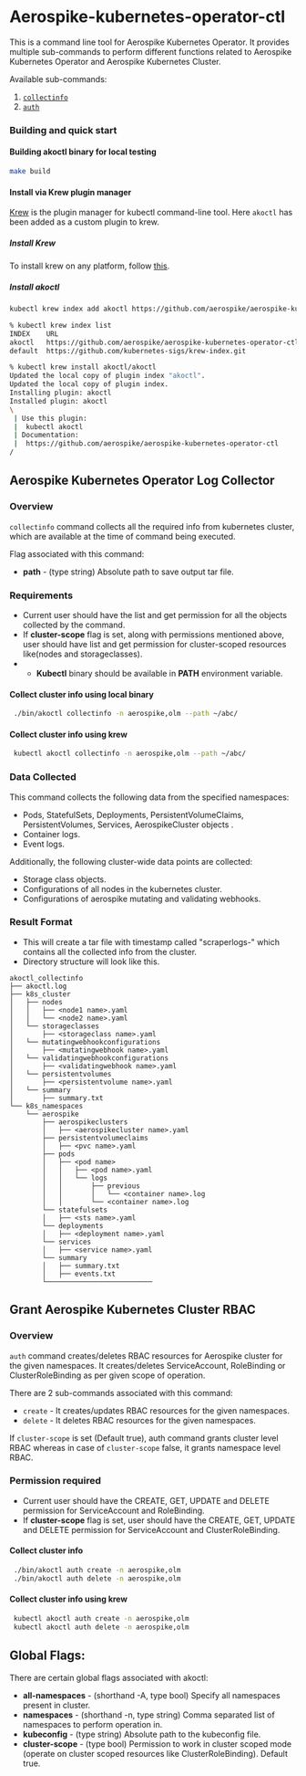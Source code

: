 # Aerospike-kubernetes-operator-ctl

This is a command line tool for Aerospike Kubernetes Operator. It provides multiple sub-commands to perform different functions related to Aerospike Kubernetes Operator and Aerospike Kubernetes Cluster.

Available sub-commands:
1. [`collectinfo`](#aerospike-kubernetes-operator-log-collector)
2. [`auth`](#grant-aerospike-kubernetes-cluster-rbac)
### Building and quick start

#### Building akoctl binary for local testing
```sh
make build
```

#### Install via Krew plugin manager
[Krew](https://krew.sigs.k8s.io) is the plugin manager for kubectl command-line tool. Here `akoctl` has been added as a custom plugin to krew.

##### Install Krew
To install krew on any platform, follow [this](https://krew.sigs.k8s.io/docs/user-guide/setup/install/).
##### Install akoctl
```sh
kubectl krew index add akoctl https://github.com/aerospike/aerospike-kubernetes-operator-ctl.git

% kubectl krew index list
INDEX    URL
akoctl   https://github.com/aerospike/aerospike-kubernetes-operator-ctl.git
default  https://github.com/kubernetes-sigs/krew-index.git

% kubectl krew install akoctl/akoctl
Updated the local copy of plugin index "akoctl".
Updated the local copy of plugin index.
Installing plugin: akoctl
Installed plugin: akoctl
\
 | Use this plugin:
 | 	kubectl akoctl
 | Documentation:
 | 	https://github.com/aerospike/aerospike-kubernetes-operator-ctl
/
```

## Aerospike Kubernetes Operator Log Collector

### Overview

`collectinfo` command collects all the required info from kubernetes cluster, which are available at the time of command being executed.

Flag associated with this command:
* **path** - (type string) Absolute path to save output tar file.

### Requirements
* Current user should have the list and get permission for all the objects collected by the command.
* If **cluster-scope** flag is set, along with permissions mentioned above, user should have list and get permission for cluster-scoped resources like(nodes and storageclasses).
* * **Kubectl** binary should be available in **PATH** environment variable.

#### Collect cluster info using local binary
```sh
 ./bin/akoctl collectinfo -n aerospike,olm --path ~/abc/
```

#### Collect cluster info using krew
```sh
 kubectl akoctl collectinfo -n aerospike,olm --path ~/abc/
```

### Data Collected

This command collects the following data from the specified namespaces:

* Pods, StatefulSets, Deployments, PersistentVolumeClaims, PersistentVolumes, Services, AerospikeCluster objects .
* Container logs.
* Event logs.

Additionally, the following cluster-wide data points are collected:
* Storage class objects.
* Configurations of all nodes in the kubernetes cluster.
* Configurations of aerospike mutating and validating webhooks.

### Result Format

* This will create a tar file with timestamp called "scraperlogs-<time-stamp>" which contains all the collected info from the cluster.
* Directory structure will look like this.
```shell
akoctl_collectinfo
├── akoctl.log
├── k8s_cluster
│   ├── nodes
│   │   ├── <node1 name>.yaml
│   │   └── <node2 name>.yaml
│   └── storageclasses
│       ├── <storageclass name>.yaml
│   └── mutatingwebhookconfigurations
│       ├── <mutatingwebhook name>.yaml
│   └── validatingwebhookconfigurations
│       ├── <validatingwebhook name>.yaml
│   └── persistentvolumes
│       ├── <persistentvolume name>.yaml
│   └── summary
│       ├── summary.txt
└── k8s_namespaces
    └── aerospike
        ├── aerospikeclusters
        │   ├── <aerospikecluster name>.yaml
        ├── persistentvolumeclaims
        │   ├── <pvc name>.yaml
        ├── pods
        │   ├── <pod name>
        │   │   ├── <pod name>.yaml
        │   │   └── logs
        │   │       ├── previous
        │   │       │   └── <container name>.log
        │   │       └── <container name>.log
        └── statefulsets
        │   ├── <sts name>.yaml
        └── deployments
        │   ├── <deployment name>.yaml
        └── services
        │   ├── <service name>.yaml
        └── summary
        │   ├── summary.txt
        │   ├── events.txt
        └──────────────────────────

```

## Grant Aerospike Kubernetes Cluster RBAC

### Overview

`auth` command creates/deletes RBAC resources for Aerospike cluster for the given namespaces.
It creates/deletes ServiceAccount, RoleBinding or ClusterRoleBinding as per given scope of operation.

There are 2 sub-commands associated with this command:
* `create` - It creates/updates RBAC resources for the given namespaces.
* `delete` - It deletes RBAC resources for the given namespaces.

If `cluster-scope` is set (Default true), auth command grants cluster level RBAC whereas in case of `cluster-scope` false, it grants namespace level RBAC.

### Permission required
* Current user should have the CREATE, GET, UPDATE and DELETE permission for ServiceAccount and RoleBinding.
* If **cluster-scope** flag is set, user should have the CREATE, GET, UPDATE and DELETE permission for ServiceAccount and ClusterRoleBinding.

#### Collect cluster info
```sh
 ./bin/akoctl auth create -n aerospike,olm 
 ./bin/akoctl auth delete -n aerospike,olm 
```

#### Collect cluster info using krew
```sh
 kubectl akoctl auth create -n aerospike,olm
 kubectl akoctl auth delete -n aerospike,olm
```

## Global Flags:
There are certain global flags associated with akoctl:
* **all-namespaces** - (shorthand -A, type bool) Specify all namespaces present in cluster.
* **namespaces** - (shorthand -n, type string) Comma separated list of namespaces to perform operation in.
* **kubeconfig** - (type string) Absolute path to the kubeconfig file.
* **cluster-scope** - (type bool) Permission to work in cluster scoped mode (operate on cluster scoped resources like ClusterRoleBinding). Default true.